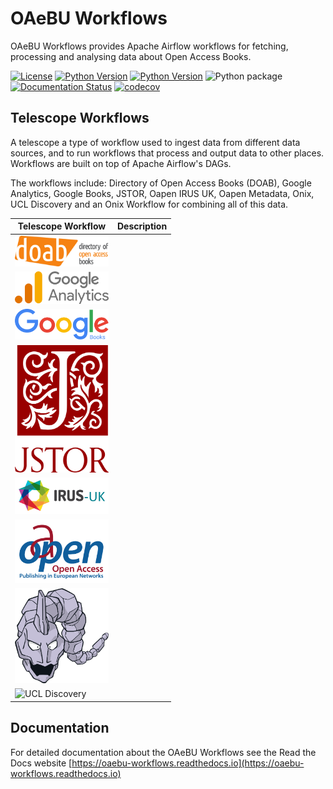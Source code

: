 # OAeBU Workflows

OAeBU Workflows provides Apache Airflow workflows for fetching, processing and analysing data about Open Access Books.

[![License](https://img.shields.io/badge/License-Apache%202.0-blue.svg)](https://opensource.org/licenses/Apache-2.0)
[![Python Version](https://img.shields.io/badge/python-3.7-blue)](https://img.shields.io/badge/python-3.7-blue)
[![Python Version](https://img.shields.io/badge/python-3.8-blue)](https://img.shields.io/badge/python-3.8-blue)
![Python package](https://github.com/The-Academic-Observatory/oaebu-workflows/workflows/Unit%20Tests/badge.svg)
[![Documentation Status](https://readthedocs.org/projects/oaebu-workflows/badge/?version=latest)](https://oaebu-workflows.readthedocs.io/en/latest/?badge=latest)
[![codecov](https://codecov.io/gh/The-Academic-Observatory/oaebu-workflows/branch/develop/graph/badge.svg?token=YEB00O777L)](https://codecov.io/gh/The-Academic-Observatory/oaebu-workflows)

## Telescope Workflows
A telescope a type of workflow used to ingest data from different data sources, and to run workflows that process and
output data to other places. Workflows are built on top of Apache Airflow's DAGs.

The workflows include: Directory of Open Access Books (DOAB), Google Analytics, Google Books, JSTOR, Oapen IRUS UK,
Oapen Metadata, Onix, UCL Discovery and an Onix Workflow for combining all of this data.

| Telescope Workflow  | Description |
| ------------- | ------------- |
| <img src="docs/logos/doab.png" alt="Directory of Open Access Books (DOAB)" width="150" /> |   |
| <img src="docs/logos/google_analytics.svg" alt="Google Analytics" width="150" /> |   |
| <img src="docs/logos/google_books.svg" alt="Google Books" width="150" /> |   |
| <img src="docs/logos/jstor.svg" alt="JSTOR" width="150" /> |   |
| <img src="docs/logos/oapen_irus_uk.png" alt="Oapen IRUS UK" width="150" /> |   |
| <img src="docs/logos/oapen.png" alt="Oapen Metadata" width="150" /> |   |
| <img src="docs/logos/onix.svg" alt="Onix" width="150" /> |   |
| <img src="docs/logos/ucl.svg" alt="UCL Discovery" width="150" /> |   |

## Documentation
For detailed documentation about the OAeBU Workflows see the Read the Docs website [https://oaebu-workflows.readthedocs.io](https://oaebu-workflows.readthedocs.io)
